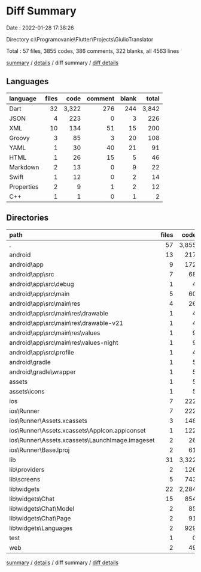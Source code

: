 # Diff Summary

Date : 2022-01-28 17:38:26

Directory c:\Programovanie\Flutter\Projects\GiulioTranslator

Total : 57 files,  3855 codes, 386 comments, 322 blanks, all 4563 lines

[summary](results.md) / [details](details.md) / diff summary / [diff details](diff-details.md)

## Languages
| language | files | code | comment | blank | total |
| :--- | ---: | ---: | ---: | ---: | ---: |
| Dart | 32 | 3,322 | 276 | 244 | 3,842 |
| JSON | 4 | 223 | 0 | 3 | 226 |
| XML | 10 | 134 | 51 | 15 | 200 |
| Groovy | 3 | 85 | 3 | 20 | 108 |
| YAML | 1 | 30 | 40 | 21 | 91 |
| HTML | 1 | 26 | 15 | 5 | 46 |
| Markdown | 2 | 13 | 0 | 9 | 22 |
| Swift | 1 | 12 | 0 | 2 | 14 |
| Properties | 2 | 9 | 1 | 2 | 12 |
| C++ | 1 | 1 | 0 | 1 | 2 |

## Directories
| path | files | code | comment | blank | total |
| :--- | ---: | ---: | ---: | ---: | ---: |
| . | 57 | 3,855 | 386 | 322 | 4,563 |
| android | 13 | 217 | 53 | 34 | 304 |
| android\app | 9 | 172 | 52 | 23 | 247 |
| android\app\src | 7 | 68 | 49 | 12 | 129 |
| android\app\src\debug | 1 | 4 | 3 | 1 | 8 |
| android\app\src\main | 5 | 60 | 43 | 10 | 113 |
| android\app\src\main\res | 4 | 26 | 32 | 6 | 64 |
| android\app\src\main\res\drawable | 1 | 4 | 7 | 2 | 13 |
| android\app\src\main\res\drawable-v21 | 1 | 4 | 7 | 2 | 13 |
| android\app\src\main\res\values | 1 | 9 | 9 | 1 | 19 |
| android\app\src\main\res\values-night | 1 | 9 | 9 | 1 | 19 |
| android\app\src\profile | 1 | 4 | 3 | 1 | 8 |
| android\gradle | 1 | 5 | 1 | 1 | 7 |
| android\gradle\wrapper | 1 | 5 | 1 | 1 | 7 |
| assets | 1 | 5 | 0 | 1 | 6 |
| assets\icons | 1 | 5 | 0 | 1 | 6 |
| ios | 7 | 222 | 2 | 9 | 233 |
| ios\Runner | 7 | 222 | 2 | 9 | 233 |
| ios\Runner\Assets.xcassets | 3 | 148 | 0 | 4 | 152 |
| ios\Runner\Assets.xcassets\AppIcon.appiconset | 1 | 122 | 0 | 1 | 123 |
| ios\Runner\Assets.xcassets\LaunchImage.imageset | 2 | 26 | 0 | 3 | 29 |
| ios\Runner\Base.lproj | 2 | 61 | 2 | 2 | 65 |
| lib | 31 | 3,322 | 276 | 242 | 3,840 |
| lib\providers | 2 | 126 | 1 | 35 | 162 |
| lib\screens | 5 | 743 | 145 | 40 | 928 |
| lib\widgets | 22 | 2,284 | 129 | 150 | 2,563 |
| lib\widgets\Chat | 15 | 854 | 90 | 103 | 1,047 |
| lib\widgets\Chat\Model | 2 | 85 | 0 | 15 | 100 |
| lib\widgets\Chat\Page | 2 | 91 | 0 | 10 | 101 |
| lib\widgets\Languages | 2 | 929 | 6 | 14 | 949 |
| test | 1 | 0 | 0 | 2 | 2 |
| web | 2 | 49 | 15 | 6 | 70 |

[summary](results.md) / [details](details.md) / diff summary / [diff details](diff-details.md)